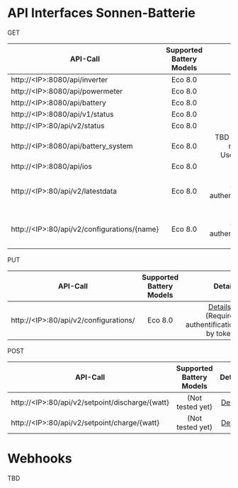 # API Interfaces Sonnen-Batterie

GET

| API-Call    | Supported Battery Models | Details |
| ----------- |:------------------------:| -------:|
| http://\<IP\>:8080/api/inverter | Eco 8.0 | [Details](details_inverter.md) |
| http://\<IP\>:8080/api/powermeter | Eco 8.0 | TBD |
| http://\<IP\>:8080/api/battery | Eco 8.0 | [Details](details_battery.md) |
| http://\<IP\>:8080/api/v1/status | Eco 8.0 | [Details](details_status_v1.md) |
| http://\<IP\>:80/api/v2/status | Eco 8.0 | [Details](details_status_v2.md) |
| http://\<IP\>:8080/api/battery_system | Eco 8.0 | TBD - (Empty response, Use-Case?)|
| http://\<IP\>:8080/api/ios | Eco 8.0 | TBD |
| http://\<IP\>:80/api/v2/latestdata | Eco 8.0 | [Details](details_latestdata.md) - (Requires authentification by token) |
| http://\<IP\>:80/api/v2/configurations/{name} | Eco 8.0 | [Details](details_configurations_[GET].md) - (Requires authentification by token)|

PUT

| API-Call    | Supported Battery Models | Details |
| ----------- |:------------------------:| -------:|
| http://\<IP\>:80/api/v2/configurations/ | Eco 8.0 | [Details](details_configurations_[PUT].md) - (Requires authentification by token) |

POST

| API-Call    | Supported Battery Models | Details |
| ----------- |:------------------------:| -------:|
| http://\<IP\>:80/api/v2/setpoint/discharge/{watt} | (Not tested yet) | [Details](details_setpoint_discharge.md) |
| http://\<IP\>:80/api/v2/setpoint/charge/{watt} | (Not tested yet) | [Details](details_setpoint_charge.md) |

# Webhooks

TBD

